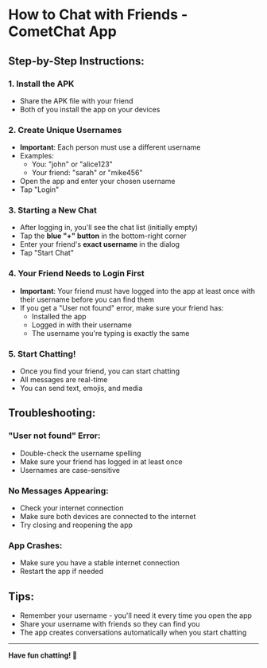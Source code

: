 # How to Chat with Friends - CometChat App

## Step-by-Step Instructions:

### 1. **Install the APK**
- Share the APK file with your friend
- Both of you install the app on your devices

### 2. **Create Unique Usernames**
- **Important**: Each person must use a different username
- Examples:
  - You: "john" or "alice123"
  - Your friend: "sarah" or "mike456"
- Open the app and enter your chosen username
- Tap "Login"

### 3. **Starting a New Chat**
- After logging in, you'll see the chat list (initially empty)
- Tap the **blue "+" button** in the bottom-right corner
- Enter your friend's **exact username** in the dialog
- Tap "Start Chat"

### 4. **Your Friend Needs to Login First**
- **Important**: Your friend must have logged into the app at least once with their username before you can find them
- If you get a "User not found" error, make sure your friend has:
  - Installed the app
  - Logged in with their username
  - The username you're typing is exactly the same

### 5. **Start Chatting!**
- Once you find your friend, you can start chatting
- All messages are real-time
- You can send text, emojis, and media

## Troubleshooting:

### "User not found" Error:
- Double-check the username spelling
- Make sure your friend has logged in at least once
- Usernames are case-sensitive

### No Messages Appearing:
- Check your internet connection
- Make sure both devices are connected to the internet
- Try closing and reopening the app

### App Crashes:
- Make sure you have a stable internet connection
- Restart the app if needed

## Tips:
- Remember your username - you'll need it every time you open the app
- Share your username with friends so they can find you
- The app creates conversations automatically when you start chatting

---

**Have fun chatting! 🎉**
